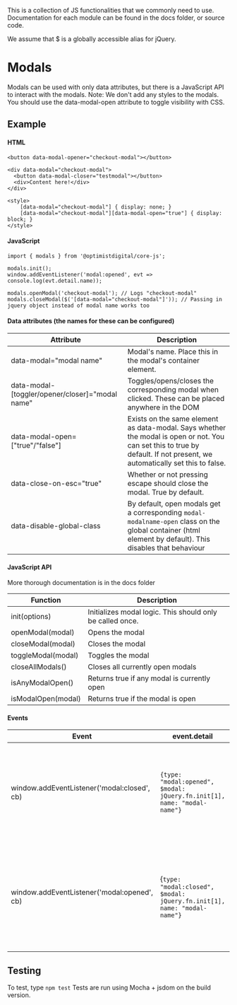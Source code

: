This is a collection of JS functionalities that we commonly need to use. Documentation for each module can be found in the docs folder, or source code.

We assume that $ is a globally accessible alias for jQuery.


# Modals

Modals can be used with only data attributes, but there is a JavaScript API to interact with the modals.
Note: We don't add any styles to the modals. You should use the data-modal-open attribute to toggle visibility with CSS.

## Example

#### HTML
```
<button data-modal-opener="checkout-modal"></button>

<div data-modal="checkout-modal">
  <button data-modal-closer="testmodal"></button>
  <div>Content here!</div>
</div>

<style>
    [data-modal="checkout-modal"] { display: none; }
    [data-modal="checkout-modal"][data-modal-open="true"] { display: block; }
</style>
```

#### JavaScript

```
import { modals } from '@optimistdigital/core-js';

modals.init();
window.addEventListener('modal:opened', evt => console.log(evt.detail.name));

modals.openModal('checkout-modal'); // Logs "checkout-modal"
modals.closeModal($('[data-modal="checkout-modal"]')); // Passing in jquery object instead of modal name works too
```

#### Data attributes (the names for these can be configured)

|Attribute|Description|
|---|---|
|data-modal="modal name"|Modal's name. Place this in the modal's container element.|
|data-modal-[toggler/opener/closer]="modal name"|Toggles/opens/closes the corresponding modal when clicked. These can be placed anywhere in the DOM|
|data-modal-open=["true"/"false"]|Exists on the same element as data-modal. Says whether the modal is open or not. You can set this to true by default. If not present, we automatically set this to false.|
|data-close-on-esc="true"|Whether or not pressing escape should close the modal. True by default.|
|data-disable-global-class|By default, open modals get a corresponding `modal-modalname-open` class on the global container (html element by default). This disables that behaviour|

#### JavaScript API

More thorough documentation is in the docs folder

|Function|Description|
|---|---|
|init(options)|Initializes modal logic. This should only be called once.|
|openModal(modal)|Opens the modal|
|closeModal(modal)|Closes the modal|
|toggleModal(modal)|Toggles the modal|
|closeAllModals()|Closes all currently open modals|
|isAnyModalOpen()|Returns true if any modal is currently open|
|isModalOpen(modal)|Returns true if the modal is open|

#### Events

|Event|event.detail|Description|
|---|---|---|
|window.addEventListener('modal:closed', cb)|`{type: "modal:opened", $modal: jQuery.fn.init[1], name: "modal-name"}`|Dispatched when a modal is closed. Not dispatched when trying to open a modal that's already open.|
|window.addEventListener('modal:opened', cb)|{`type: "modal:closed", $modal: jQuery.fn.init[1], name: "modal-name"}`|Dispatched when a modal is opened. Not dispatched when trying to close a modal that's already closed.|

## Testing

To test, type `npm test`
Tests are run using Mocha + jsdom on the build version.
